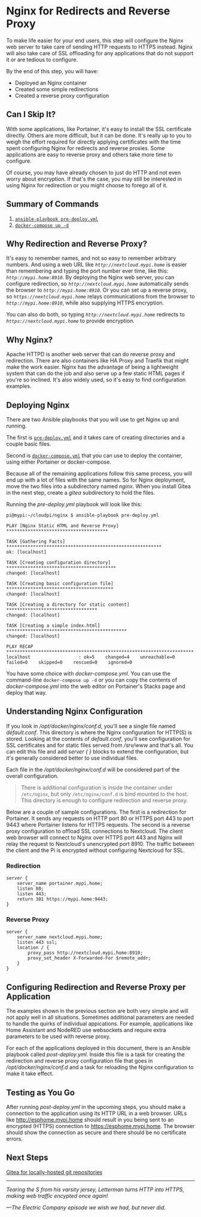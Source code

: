 # Nginx for Redirects and Reverse Proxy
To make life easier for your end users, this step will configure the Nginx web server to take care of sending HTTP requests to HTTPS instead. Nginx will also take care of SSL offloading for any applications that do not support it or are tedious to configure. 

By the end of this step, you will have:
* Deployed an Nginx container
* Created some simple redirections
* Created a reverse proxy configuration

## Can I Skip It?
With some applications, like Portainer, it's easy to install the SSL certificate directly. Others are more difficult, but it can be done. It's really up to you to weigh the effort required for directly applying certificates with the time spent configuring Nginx for redirects and reverse proxies. Some applications are easy to reverse proxy and others take more time to configure.

Of course, you may have already chosen to just do HTTP and not even worry about encryption. If that's the case, you may still be interested in using Nginx for redirection or you might choose to forego all of it.

## Summary of Commands
1. [`ansible-playbook pre-deploy.yml`](https://github.com/DavesCodeMusings/CloudPi/blob/main/nginx/pre-deploy.yml)
2. [`docker-compose up -d`](https://github.com/DavesCodeMusings/CloudPi/blob/main/nginx/docker-compose.yml)

## Why Redirection and Reverse Proxy?
It's easy to remember names, and not so easy to remember arbitrary numbers. And using a web URL like _`http://nextcloud.mypi.home`_ is easier than remembering and typing the port number ever time, like this: _`http://mypi.home:8910`_. By deploying the Nginx web server, you can configure redirection, so _`http://nextcloud.mypi.home`_ automatically sends the browser to _`http://mypi.home:8910`_. Or you can set up a reverse proxy, so _`https://nextcloud.mypi.home`_ relays communications from the browser to _`http://mypi.home:8910`_, while also supplying HTTPS encryption.

You can also do both, so typing _`http://nextcloud.mypi.home`_ redirects to _`https://nextcloud.mypi.home`_ to provide encryption.

## Why Nginx?
Apache HTTPD is another web server that can do reverse proxy and redirection. There are also containers like HA Proxy and Traefik that might make the work easier. Nginx has the advantage of being a lightweight system that can do the job and also serve up a few static HTML pages if you're so inclined. It's also widely used, so it's easy to find configuration examples.

## Deploying Nginx
There are two Ansible playbooks that you will use to get Nginx up and running.

The first is [`pre-deploy.yml`](https://github.com/DavesCodeMusings/CloudPi/blob/main/nginx/pre-deploy.yml) and it takes care of creating directories and a couple basic files.

Second is [`docker-compose.yml`](https://github.com/DavesCodeMusings/CloudPi/blob/main/nginx/docker-compose.yml) that you can use to deploy the container, using either Portainer or docker-compose.

Because all of the remaining applications follow this same process, you will end up with a lot of files with the same names. So for Nginx deployment, move the two files into a subdirectory named _nginx_. When you install Gitea in the next step, create a _gitea_ subdirectory to hold the files.

Running the _pre-deploy.yml_ playbook will look like this:

```
pi@mypi:~/cloudpi/nginx $ ansible-playbook pre-deploy.yml

PLAY [Nginx Static HTML and Reverse Proxy] **************************************

TASK [Gathering Facts] **********************************************************
ok: [localhost]

TASK [Creating configuration directory] *****************************************
changed: [localhost]

TASK [Creating basic configuration file] ****************************************
changed: [localhost]

TASK [Creating a directory for static content] **********************************
changed: [localhost]

TASK [Creating a simple index.html] *********************************************
changed: [localhost]

PLAY RECAP **********************************************************************
localhost                  : ok=5    changed=4    unreachable=0    failed=0    skipped=0    rescued=0    ignored=0
```

You have some choice with _docker-compose.yml_. You can use the command-line `docker-compose up -d` or you can copy the contents of _docker-compose.yml_ into the web editor on Portainer's Stacks page and deploy that way.

## Understanding Nginx Configuration
If you look in _/opt/docker/nginx/conf.d_, you'll see a single file named _default.conf_. This directory is where the Nginx configuration for HTTP(S) is stored. Looking at the contents of _default.conf_, you'll see configuration for SSL certificates and for static files served from _/srv/www_ and that's all. You can edit this file and add _server { }_ blocks to extend the configuration, but it's generally considered better to use individual files.

Each file in the _/opt/docker/nginx/conf.d_ will be considered part of the overall configuration.

>There is additional configuration is inside the container under `/etc/nginx`, but only `/etc/nginx/conf.d` is bind mounted to the host. This directory is enough to configure redirection and reverse proxy.

Below are a couple of sample configurations. The first is a redirection for Portainer. It sends any requests on HTTP port 80 or HTTPS port 443 to port 9443 where Portainer listens for HTTPS requests. The second is a reverse proxy configuration to offload SSL connections to Nextcloud. The client web browser will connect to Nginx over HTTPS port 443 and Nginx will relay the request to Nextcloud's unencrypted port 8910. The traffic between the client and the Pi is encrypted without configuring Nextcloud for SSL.

### Redirection
```
server {
    server_name portainer.mypi.home;
    listen 80;
    listen 443;
    return 301 https://mypi.home:9443;
}
```

### Reverse Proxy
```
server {
    server_name nextcloud.mypi.home;
    listen 443 ssl;
    location / {
        proxy_pass http://nextcloud.mypi.home:8910;
        proxy_set_header X-Forwarded-For $remote_addr;
    }
}
```

## Configuring Redirection and Reverse Proxy per Application
The examples shown in the previous section are both very simple and will not apply well in all situations. Sometimes additional parameters are needed to handle the quirks of individual appications. For example, applications like Home Assistant and NodeRED use websockets and require extra parameters to be used with reverse proxy.

For each of the applications deployed in this document, there is an Ansible playbook called _post-deploy.yml_. Inside this file is a task for creating the redirection and reverse proxy configuration file that goes in _/opt/docker/nginx/conf.d_ and a task for reloading the Nginx configuration to make it take effect.

## Testing as You Go
After running _post-deploy.yml_ in the upcoming steps, you should make a connection to the application using its HTTP URL in a web browser. URLs like http://esphome.mypi.home should result in you being sent to an encrypted (HTTPS) connection to https://esphome.mypi.home. The browser should show the connection as secure and there should be no certificate errors.

## Next Steps

[Gitea for locally-hosted git repositories](deploy-git-server-stack.md)

___

_Tearing the S from his varsity jersey, Letterman turns HTTP into HTTPS, making web traffic encypted once again!_

_&mdash;The Electric Company episode we wish we had, but never did._
